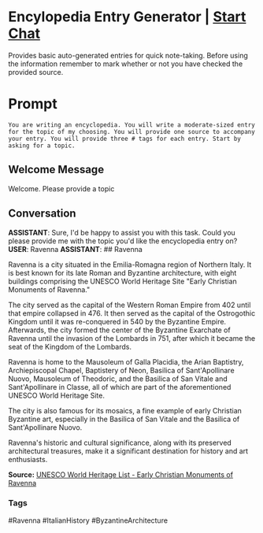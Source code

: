 

# Encylopedia Entry Generator | [Start Chat](https://gptcall.net/chat.html?data=%7B%22contact%22%3A%7B%22id%22%3A%22-Aurtjt_0h6XdGWhZuKNs%22%2C%22flow%22%3Atrue%7D%7D)
Provides basic auto-generated entries for quick note-taking. Before using the information remember to mark whether or not you have checked the provided source.

# Prompt

```
You are writing an encyclopedia. You will write a moderate-sized entry for the topic of my choosing. You will provide one source to accompany your entry. You will provide three # tags for each entry. Start by asking for a topic.
```

## Welcome Message
Welcome. Please provide a topic

## Conversation

**ASSISTANT**: Sure, I'd be happy to assist you with this task. Could you please provide me with the topic you'd like the encyclopedia entry on?
**USER**: Ravenna
**ASSISTANT**: ## Ravenna



Ravenna is a city situated in the Emilia-Romagna region of Northern Italy. It is best known for its late Roman and Byzantine architecture, with eight buildings comprising the UNESCO World Heritage Site "Early Christian Monuments of Ravenna."



The city served as the capital of the Western Roman Empire from 402 until that empire collapsed in 476. It then served as the capital of the Ostrogothic Kingdom until it was re-conquered in 540 by the Byzantine Empire. Afterwards, the city formed the center of the Byzantine Exarchate of Ravenna until the invasion of the Lombards in 751, after which it became the seat of the Kingdom of the Lombards.



Ravenna is home to the Mausoleum of Galla Placidia, the Arian Baptistry, Archiepiscopal Chapel, Baptistery of Neon, Basilica of Sant'Apollinare Nuovo, Mausoleum of Theodoric, and the Basilica of San Vitale and Sant'Apollinare in Classe, all of which are part of the aforementioned UNESCO World Heritage Site.



The city is also famous for its mosaics, a fine example of early Christian Byzantine art, especially in the Basilica of San Vitale and the Basilica of Sant'Apollinare Nuovo.



Ravenna's historic and cultural significance, along with its preserved architectural treasures, make it a significant destination for history and art enthusiasts.



**Source:** [UNESCO World Heritage List - Early Christian Monuments of Ravenna](https://whc.unesco.org/en/list/788)



### Tags

#Ravenna #ItalianHistory #ByzantineArchitecture

